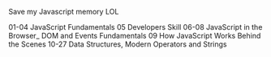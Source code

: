 Save my Javascript memory LOL

01-04 JavaScript Fundamentals
05 Developers Skill
06-08 JavaScript in the Browser\_ DOM and Events Fundamentals
09 How JavaScript Works Behind the Scenes
10-27 Data Structures, Modern Operators and Strings

